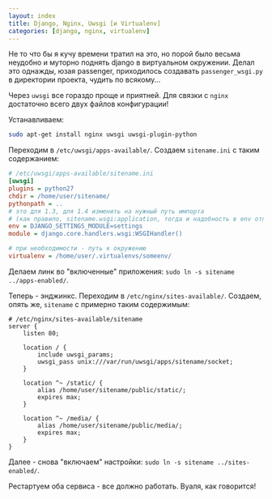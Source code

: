 ```yaml
---
layout: index
title: Django, Nginx, Uwsgi [и Virtualenv]
categories: [django, nginx, virtualenv]
---
```


Не то что бы я кучу времени тратил на это, но порой было весьма неудобно и
муторно поднять django в виртуальном окружении. Делал это однажды, юзая
passenger, приходилось создавать `passenger_wsgi.py` в директории проекта,
чудить по всякому...

Через `uwsgi` все гораздо проще и приятней. Для связки с `nginx` достаточно
всего двух файлов конфигурации!

Устанавливаем:

```sh
sudo apt-get install nginx uwsgi uwsgi-plugin-python
```

Переходим в `/etc/uwsgi/apps-available/`. Создаем `sitename.ini` с таким
содержанием:

```ini
# /etc/uwsgi/apps-available/sitename.ini
[uwsgi]
plugins = python27
chdir = /home/user/sitename/
pythonpath = ..
# это для 1.3, для 1.4 изменить на нужный путь импорта
# (как правило, sitename.wsgi:application, тогда и надобность в env отпадает)
env = DJANGO_SETTINGS_MODULE=settings
module = django.core.handlers.wsgi:WSGIHandler()

# при необходимости - путь к окружению
virtualenv = /home/user/.virtualenvs/someenv/
```

Делаем линк во "включенные" приложения: `sudo ln -s sitename ../apps-enabled/`.

Теперь - энджинкс. Переходим в `/etc/nginx/sites-available/`. Создаем, опять же,
`sitename` с примерно таким содержимым:

```nginx
# /etc/nginx/sites-available/sitename
server {
    listen 80;

    location / {
        include uwsgi_params;
        uwsgi_pass unix:///var/run/uwsgi/apps/sitename/socket;
    }

    location ^~ /static/ {
        alias /home/user/sitename/public/static/;
        expires max;
    }

    location ^~ /media/ {
        alias /home/user/sitename/public/media/;
        expires max;
    }
}
```

Далее - снова "включаем" настройки: `sudo ln -s sitename ../sites-enabled/`.

Рестартуем оба сервиса - все должно работать. Вуаля, как говорится!
